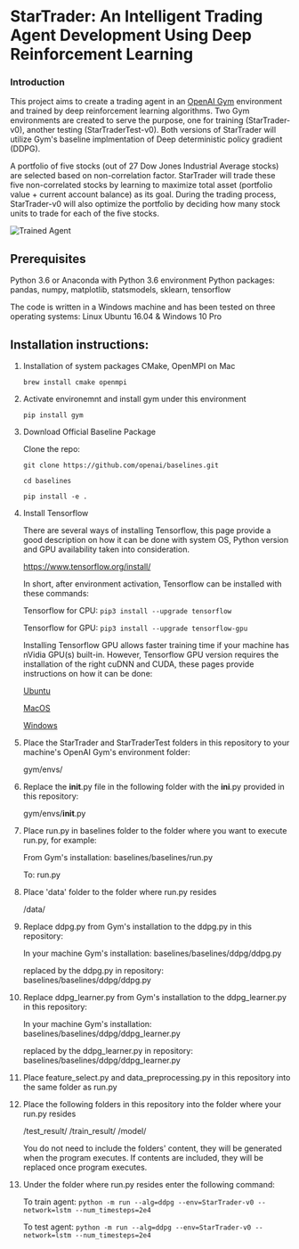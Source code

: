 [//]: # (Image References)

[image1]: https://user-images.githubusercontent.com/10624937/42135623-e770e354-7d12-11e8-998d-29fc74429ca2.gif "Trained Agent"

# StarTrader: An Intelligent Trading Agent Development Using Deep Reinforcement Learning

### Introduction

This project aims to create a trading agent in an [OpenAI Gym](https://gym.openai.com/) environment and trained by deep reinforcement learning algorithms.
Two Gym environments are created to serve the purpose, one for training (StarTrader-v0), another testing
(StarTraderTest-v0). Both versions of StarTrader will utilize Gym's baseline implmentation of Deep deterministic policy gradient (DDPG). 

A portfolio of five stocks (out of 27 Dow Jones Industrial Average stocks) are selected based on non-correlation factor. StarTrader will trade these five non-correlated stocks by learning to maximize total asset (portfolio value + current account balance) as its goal. During the trading process, StarTrader-v0 will also optimize the portfolio by deciding how many stock units to trade for each of the five stocks.

![Trained Agent][image1]

## Prerequisites

Python 3.6 or Anaconda with Python 3.6 environment
Python packages: pandas, numpy, matplotlib, statsmodels, sklearn, tensorflow

The code is written in a Windows machine and has been tested on three operating systems: 
Linux Ubuntu 16.04 & Windows 10 Pro


## Installation instructions:

1. Installation of system packages CMake, OpenMPI on Mac

   ```brew install cmake openmpi```

2. Activate environemnt and install gym under this environment
 
   ```pip install gym```

3. Download Official Baseline Package

   Clone the repo:

   ```
   git clone https://github.com/openai/baselines.git

   cd baselines

   pip install -e .
   ```

4. Install Tensorflow

   There are several ways of installing Tensorflow, this page provide a good description on how it can be done with system OS, Python    version and GPU availability taken into consideration.

   https://www.tensorflow.org/install/

   In short, after environment activation, Tensorflow can be installed with these commands: 

   Tensorflow for CPU:
   ```pip3 install --upgrade tensorflow```

   Tensorflow for GPU: 
   ```pip3 install --upgrade tensorflow-gpu```

   Installing Tensorflow GPU allows faster training time if your machine has nVidia GPU(s) built-in. 
   However, Tensorflow GPU version requires the installation of the right cuDNN and CUDA, these pages provide instructions on how it can  be done: 

   [Ubuntu](https://www.tensorflow.org/install/install_linux)

   [MacOS](https://www.tensorflow.org/install/install_mac (Tensorflow 1.2 no longer provides GPU support for MacOS) )

   [Windows](https://www.tensorflow.org/install/install_windows)
	
5. Place the StarTrader and StarTraderTest folders in this repository to your machine's OpenAI Gym's environment folder: 

   gym/envs/
	
6. Replace the __init__.py file in the following folder with the __ini__.py provided in this repository: 

   gym/envs/__init__.py
  
7. Place run.py in baselines folder to the folder where you want to execute run.py, for example:

   From Gym's installation: 
   baselines/baselines/run.py

   To: 
   run.py
	
8. Place 'data' folder to the folder where run.py resides
  
   /data/
   
9. Replace ddpg.py from Gym's installation to the ddpg.py in this repository:

   In your machine Gym's installation: 
   baselines/baselines/ddpg/ddpg.py

   replaced by the ddpg.py in repository: 
   baselines/baselines/ddpg/ddpg.py

10. Replace ddpg_learner.py from Gym's installation to the ddpg_learner.py in this repository:

      In your machine Gym's installation: 
      baselines/baselines/ddpg/ddpg_learner.py

      replaced by the ddpg_learner.py in repository: 
      baselines/baselines/ddpg/ddpg_learner.py
   
11. Place feature_select.py and data_preprocessing.py in this repository into the same folder as run.py

12. Place the following folders in this repository into the folder where your run.py resides

     /test_result/
     /train_result/
     /model/
    
      You do not need to include the folders' content, they will be generated when the program executes. If contents are included, they  will be replaced once program executes.

12. Under the folder where run.py resides enter the following command:

      To train agent:
      ```python -m run --alg=ddpg --env=StarTrader-v0 --network=lstm --num_timesteps=2e4```

      To test agent:
      ```python -m run --alg=ddpg --env=StarTrader-v0 --network=lstm --num_timesteps=2e4```



